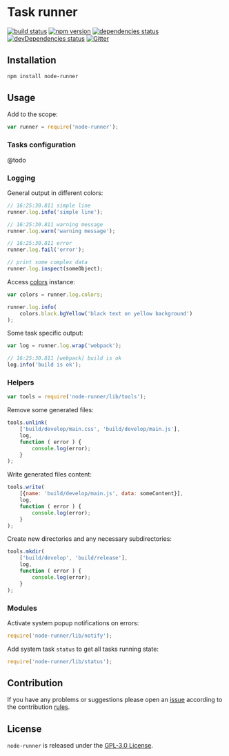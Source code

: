 Task runner
===========

[![build status](https://img.shields.io/travis/DarkPark/node-runner.svg?style=flat-square)](https://travis-ci.org/DarkPark/node-runner)
[![npm version](https://img.shields.io/npm/v/node-runner.svg?style=flat-square)](https://www.npmjs.com/package/node-runner)
[![dependencies status](https://img.shields.io/david/DarkPark/node-runner.svg?style=flat-square)](https://david-dm.org/DarkPark/node-runner)
[![devDependencies status](https://img.shields.io/david/dev/DarkPark/node-runner.svg?style=flat-square)](https://david-dm.org/DarkPark/node-runner?type=dev)
[![Gitter](https://img.shields.io/badge/gitter-join%20chat-blue.svg?style=flat-square)](https://gitter.im/DarkPark/spasdk)


## Installation ##

```bash
npm install node-runner
```


## Usage ##

Add to the scope:

```js
var runner = require('node-runner');
```


### Tasks configuration ###

@todo


### Logging ###

General output in different colors:

```js
// 16:25:30.811 simple line
runner.log.info('simple line');

// 16:25:30.811 warning message
runner.log.warn('warning message');

// 16:25:30.811 error
runner.log.fail('error');

// print some complex data
runner.log.inspect(someObject);
```

Access [colors](https://www.npmjs.com/package/colors) instance:

```js
var colors = runner.log.colors;

runner.log.info(
    colors.black.bgYellow('black text on yellow background')
);
```

Some task specific output:

```js
var log = runner.log.wrap('webpack');

// 16:25:30.811 [webpack] build is ok
log.info('build is ok');
```


### Helpers ###

```js
var tools = require('node-runner/lib/tools');
```

Remove some generated files:

```js
tools.unlink(
    ['build/develop/main.css', 'build/develop/main.js'],
    log,
    function ( error ) {
        console.log(error);    
    }
);
```

Write generated files content:

```js
tools.write(
    [{name: 'build/develop/main.js', data: someContent}],
    log,
    function ( error ) {
        console.log(error);    
    }
);
```

Create new directories and any necessary subdirectories:

```js
tools.mkdir(
    ['build/develop', 'build/release'],
    log,
    function ( error ) {
        console.log(error);    
    }
);
```

### Modules ###

Activate system popup notifications on errors:

```js
require('node-runner/lib/notify');
```

Add system task `status` to get all tasks running state:
```js
require('node-runner/lib/status');
```


## Contribution ##

If you have any problems or suggestions please open an [issue](https://github.com/DarkPark/node-runner/issues)
according to the contribution [rules](.github/contributing.md).


## License ##

`node-runner` is released under the [GPL-3.0 License](http://opensource.org/licenses/GPL-3.0).

